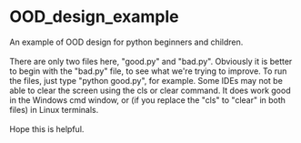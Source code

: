 # OOD_design_example
An example of OOD design for python beginners and children.
<br/>
<br/>
There are only two files here, "good.py" and "bad.py". Obviously it is better to begin with the "bad.py" file, to see what we're trying to improve. To run the files, just type "python good.py", for example. Some IDEs may not be able to clear the screen using the cls or clear command. It does work good in the Windows cmd window, or (if you replace the "cls" to "clear" in both files) in Linux terminals.
<br/>
<br/>
Hope this is helpful.
